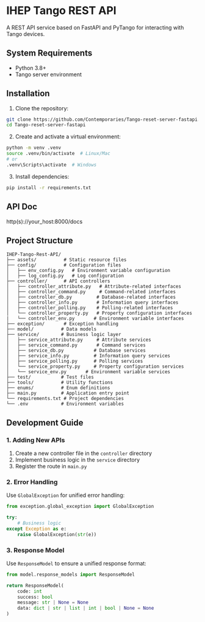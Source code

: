 # IHEP Tango REST API

A REST API service based on FastAPI and PyTango for interacting with Tango devices.

## System Requirements

- Python 3.8+
- Tango server environment

## Installation

1. Clone the repository:
```bash
git clone https://github.com/Contemporaries/Tango-reset-server-fastapi.git
cd Tango-reset-server-fastapi
```

2. Create and activate a virtual environment:
```bash
python -m venv .venv
source .venv/bin/activate  # Linux/Mac
# or
.venv\Scripts\activate  # Windows
```

3. Install dependencies:
```bash
pip install -r requirements.txt
```

## API Doc
http(s)://your_host:8000/docs

## Project Structure

```
IHEP-Tango-Rest-API/
├── assets/          # Static resource files
├── config/          # Configuration files
│   ├── env_config.py   # Environment variable configuration
│   ├── log_config.py   # Log configuration
├── controller/      # API controllers
│   ├── controller_attribute.py   # Attribute-related interfaces
│   ├── controller_command.py     # Command-related interfaces
│   ├── controller_db.py         # Database-related interfaces
│   ├── controller_info.py       # Information query interfaces
│   ├── controller_polling.py    # Polling-related interfaces
│   └── controller_property.py   # Property configuration interfaces
|   └── controller_env.py       # Environment variable interfaces
├── exception/       # Exception handling
├── model/          # Data models
├── service/        # Business logic layer
│   ├── service_attribute.py     # Attribute services
│   ├── service_command.py       # Command services
│   ├── service_db.py           # Database services
│   ├── service_info.py         # Information query services
│   ├── service_polling.py      # Polling services
│   └── service_property.py     # Property configuration services
│   └── service_env.py       # Environment variable services
├── test/           # Test files
├── tools/          # Utility functions
├── enums/          # Enum definitions
├── main.py         # Application entry point
└── requirements.txt # Project dependencies
└── .env            # Environment variables
```


## Development Guide

### 1. Adding New APIs

1. Create a new controller file in the `controller` directory
2. Implement business logic in the `service` directory
3. Register the route in `main.py`

### 2. Error Handling

Use `GlobalException` for unified error handling:

```python
from exception.global_exception import GlobalException

try:
    # Business logic
except Exception as e:
    raise GlobalException(str(e))
```

### 3. Response Model

Use `ResponseModel` to ensure a unified response format:

```python
from model.response_models import ResponseModel

return ResponseModel(
    code: int
    success: bool
    message: str | None = None
    data: dict | str | list | int | bool | None = None
)
```
